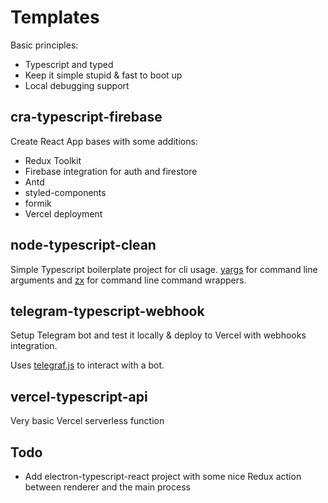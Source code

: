 # Templates

Basic principles:

- Typescript and typed
- Keep it simple stupid & fast to boot up
- Local debugging support

## cra-typescript-firebase

Create React App bases with some additions:

- Redux Toolkit
- Firebase integration for auth and firestore
- Antd
- styled-components
- formik
- Vercel deployment

## node-typescript-clean

Simple Typescript boilerplate project for cli usage. [yargs](http://yargs.js.org/) for command line arguments and [zx](https://github.com/google/zx) for command line command wrappers.

## telegram-typescript-webhook

Setup Telegram bot and test it locally & deploy to Vercel with webhooks integration.

Uses [telegraf.js](https://telegraf.js.org) to interact with a bot.

## vercel-typescript-api

Very basic Vercel serverless function

## Todo

- Add electron-typescript-react project with some nice Redux action between renderer and the main process

